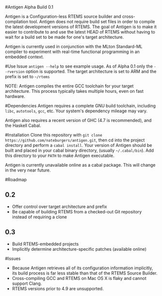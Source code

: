#Antigen
Alpha Build 0.1

Antigen is a Configuration-less RTEMS source builder and cross-compilation tool. Antigen does not require
build set files in order to compile the latest development versions of RTEMS. The goal of Antigen is
to make it easier to contribute to and use the latest HEAD of RTEMS without having to wait for a build
set to be made for one's target architecture.

Antigen is currently used in conjunction with the MLton Standard-ML compiler to experiment with
real-time functional programming in an embedded context.

#Use
Issue `antigen --help` to see example usage. As of Alpha 0.1 only the `--rversion` option is supported.
The target architecture is set to ARM and the prefix is set to `~/rtems`

NOTE: Antigen compiles the entire GCC toolchain for your target architecture. This process typically takes
multiple hours, even on fast hardware.

#Dependencies
Antigen requires a complete GNU build toolchain, including `libc`, `autotools`, `gcc`, etc. Your
system's dependency mileage may vary.

Antigen also requires a recent version of GHC (4.7 is recommended), and the Haskell Cabal.

#Installation
Clone this repository with `git clone https://github.com/nateburgers/antigen.git`, then cd into the
project directory and perform a `cabal install`. Your version of Antigen should be built and placed
in your cabal binary directory, (usually `~/.cabal/bin`). Add this directory to your `PATH` to make
Antigen executable.

Antigen is currently unavailable online as a cabal package. This will change in the very near future.

#Roadmap
## 0.2
* Offer control over target architecture and prefix
* Be capable of building RTEMS from a checked-out Git repository instead of requiring a clone
## 0.3
* Build RTEMS-embedded projects
* Implicitly determine architecture-specific patches (available online)

#Issues
* Because Antigen retrieves all of its configuration information implicitly, its build process is
  far less stable than that of the RTEMS Source Builder.
* Cross-compiling GCC and RTEMS on Mac OS X is flaky and cannot support Clang.
* RTEMS versions prior to 4.9 are unsupported.
